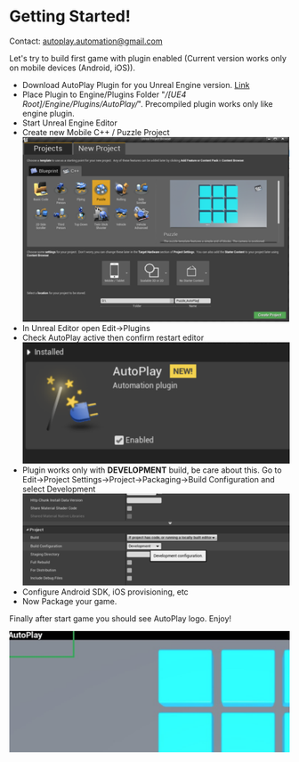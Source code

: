 # Getting Started!

Contact: autoplay.automation@gmail.com

Let's try to build first game with plugin enabled (Current version works only on mobile devices (Android, iOS)).

 - Download AutoPlay Plugin for you Unreal Engine version. [Link](https://github.com/AutoplayAutomation/UE4_AutoPlay_Plugin/tree/master/Plugin)
 - Place Plugin to Engine/Plugins Folder "*/[UE4 Root]/Engine/Plugins/AutoPlay/*". Precompiled plugin works only like engine plugin.
 - Start Unreal Engine Editor
 - Create new Mobile C++ / Puzzle Project
		![Create puzzle c++ game](https://github.com/AutoplayAutomation/UE4_AutoPlay_Plugin/blob/master/Documentation/images/create_puzzle.png)
 - In Unreal Editor open Edit->Plugins
 - Check AutoPlay active then confirm restart editor
 ![Activate plugin](https://github.com/AutoplayAutomation/UE4_AutoPlay_Plugin/blob/master/Documentation/images/plugin.png)
 - Plugin works only with **DEVELOPMENT** build, be care about this. Go to  Edit->Project Settings->Project->Packaging->Build Configuration and select Development
 ![set build to Development](https://github.com/AutoplayAutomation/UE4_AutoPlay_Plugin/blob/master/Documentation/images/development.png)
 - Configure Android SDK, iOS provisioning, etc
 - Now Package your game.

Finally after start game you should see AutoPlay logo. Enjoy! 

![enter image description here](https://github.com/AutoplayAutomation/UE4_AutoPlay_Plugin/blob/master/Documentation/images/logo.png)
